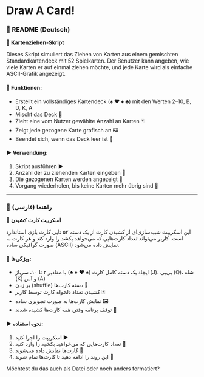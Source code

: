 # Draw A Card!

### 📄 README (Deutsch)

**🎴 Kartenziehen-Skript**

Dieses Skript simuliert das Ziehen von Karten aus einem gemischten Standardkartendeck mit 52 Spielkarten.
Der Benutzer kann angeben, wie viele Karten er auf einmal ziehen möchte, und jede Karte wird als einfache ASCII-Grafik angezeigt.

#### 🔹 Funktionen:

* Erstellt ein vollständiges Kartendeck (♠ ♥ ♦ ♣) mit den Werten 2–10, B, D, K, A
* Mischt das Deck 🎲
* Zieht eine vom Nutzer gewählte Anzahl an Karten 🃏
* Zeigt jede gezogene Karte grafisch an 🖼️
* Beendet sich, wenn das Deck leer ist 🚫

#### ▶️ Verwendung:

1. Skript ausführen ▶️
2. Anzahl der zu ziehenden Karten eingeben 🔢
3. Die gezogenen Karten werden angezeigt 👀
4. Vorgang wiederholen, bis keine Karten mehr übrig sind 🔄

---

### 📄 راهنما (فارسی)

**🎴 اسکریپت کارت کشیدن**

این اسکریپت شبیه‌سازی‌ای از کشیدن کارت از یک دسته ۵۲ تایی کارت بازی استاندارد است.
کاربر می‌تواند تعداد کارت‌هایی که می‌خواهد بکشد را وارد کند و هر کارت به صورت گرافیکی ساده (ASCII) نمایش داده می‌شود.

#### 🔹 ویژگی‌ها:

* ایجاد یک دسته کامل کارت (♠ ♥ ♦ ♣) با مقادیر ۲ تا ۱۰، سرباز (J)، بی‌بی (Q)، شاه (K) و آس (A)
* بر زدن (shuffle) دسته کارت‌ها 🎲
* کشیدن تعداد دلخواه کارت توسط کاربر 🃏
* نمایش کارت‌ها به صورت تصویری ساده 🖼️
* توقف برنامه وقتی همه کارت‌ها کشیده شدند 🚫

#### ▶️ نحوه استفاده:

1. اسکریپت را اجرا کنید ▶️
2. تعداد کارت‌هایی که می‌خواهید بکشید را وارد کنید 🔢
3. کارت‌ها نمایش داده می‌شوند 👀
4. این روند را ادامه دهید تا کارت‌ها تمام شوند 🔄


Möchtest du das auch als Datei oder noch anders formatiert?
